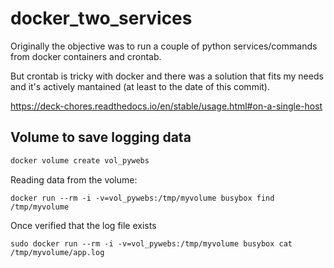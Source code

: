 # docker_two_services
Originally the objective was to run a couple of python services/commands from docker containers and crontab.

But crontab is tricky with docker and there was a solution that fits my needs and it's actively mantained (at least to the date of this commit).

https://deck-chores.readthedocs.io/en/stable/usage.html#on-a-single-host




## Volume to save logging data

```bash
docker volume create vol_pywebs
```

Reading data from the volume:

```
docker run --rm -i -v=vol_pywebs:/tmp/myvolume busybox find /tmp/myvolume
```

Once verified that the log file exists

```
sudo docker run --rm -i -v=vol_pywebs:/tmp/myvolume busybox cat /tmp/myvolume/app.log
```